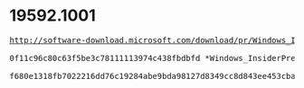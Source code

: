 # 19592.1001

<pre>
<a href="http://software-download.microsoft.com/download/pr/Windows_InsiderPreview_SDK_en-us_19592_1.iso">http://software-download.microsoft.com/download/pr/Windows_InsiderPreview_SDK_en-us_19592_1.iso</a>

0f11c96c80c63f5be3c78111113974c438fbdbfd *Windows_InsiderPreview_SDK_en-us_19592_1.iso

f680e1318fb7022216dd76c19284abe9bda98127d8349cc8d843ee453cba976d *Windows_InsiderPreview_SDK_en-us_19592_1.iso
</pre>
